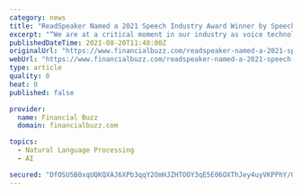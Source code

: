 ```yaml
---
category: news
title: "ReadSpeaker Named a 2021 Speech Industry Award Winner by Speech Technology Magazine"
excerpt: "“We are at a critical moment in our industry as voice technology use becomes ubiquitous across everything from the way we learn to the way we interact with our devices. This recognition from Speech Technology Magazine validates the hard work we have been ..."
publishedDateTime: 2021-08-20T11:48:00Z
originalUrl: "https://www.financialbuzz.com/readspeaker-named-a-2021-speech-industry-award-winner-by-speech-technology-magazine/"
webUrl: "https://www.financialbuzz.com/readspeaker-named-a-2021-speech-industry-award-winner-by-speech-technology-magazine/"
type: article
quality: 0
heat: 0
published: false

provider:
  name: Financial Buzz
  domain: financialbuzz.com

topics:
  - Natural Language Processing
  - AI

secured: "DfOSU5B0xqUQKQXAJ6XPb3qqY2OmHJZHTOOY3qE5E06OXThJey4uyVKPPhY/Ghl6DyUTMcHQ1+R2x5wX3ghI2Ki9vBO94W8uvPXbXFNU5zUbmm+Dn5yYvd6NGdcNOUBbmtExPfzGAcxZQRR29lVFaNU04T8Jl3UigPcvbzV70574tLXaqNDX7cZM3YPi/HFDRwnhjrW5q51+n9XjE+U1bu6n8Xzk2zz9qyy8+7WDJgPz+Y1Jop7Bo3pphj2ipV+pWsXzoEIhpF4hJbTiVkAHHs5qTwSHL4O5Hu3FzTvLBdVeLOiu3JWI6g++9nWvGyT7vMEWnscQ15WpQXpAVTx3d0yn1E7XhXBi9Re11FHOc5s=;ZRaGlYTedWMgQ9eizQkpWA=="
---
```


